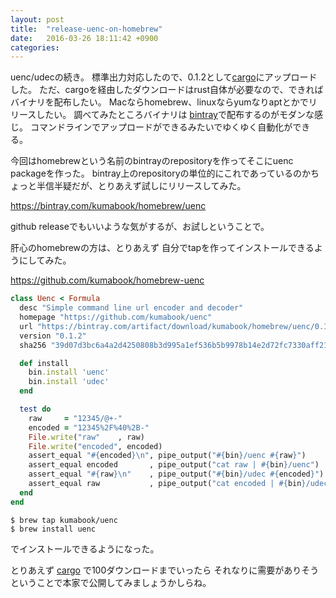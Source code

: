 ```yaml
---
layout: post
title:  "release-uenc-on-homebrew"
date:   2016-03-26 18:11:42 +0900
categories: 
---
```



 uenc/udecの続き。
 標準出力対応したので、0.1.2として[cargo](https://crates.io/crates/uenc)にアップロードした。
 ただ、cargoを経由したダウンロードはrust自体が必要なので、できればバイナリを配布したい。
 Macならhomebrew、linuxならyumなりaptとかでリリースしたい。
 調べてみたところバイナリは [bintray](https://bintray.com/)で配布するのがモダンな感じ。
 コマンドラインでアップロードができるみたいでゆくゆく自動化ができる。

 今回はhomebrewという名前のbintrayのrepositoryを作ってそこにuenc packageを作った。
 bintray上のrepositoryの単位的にこれであっているのかちょっと半信半疑だが、とりあえず試しにリリースしてみた。

https://bintray.com/kumabook/homebrew/uenc

 github releaseでもいいような気がするが、お試しということで。

肝心のhomebrewの方は、とりあえず 自分でtapを作ってインストールできるようにしてみた。

https://github.com/kumabook/homebrew-uenc



```ruby
class Uenc < Formula
  desc "Simple command line url encoder and decoder"
  homepage "https://github.com/kumabook/uenc"
  url "https://bintray.com/artifact/download/kumabook/homebrew/uenc/0.1.2/uenc-0.1.2.zip"
  version "0.1.2"
  sha256 "39d07d3bc6a4a2d4250808b3d995a1ef536b5b9978b14e2d72fc7330aff216fe"

  def install
    bin.install 'uenc'
    bin.install 'udec'
  end

  test do
    raw     = "12345/@+-"
    encoded = "12345%2F%40%2B-"
    File.write("raw"    , raw)
    File.write("encoded", encoded)
    assert_equal "#{encoded}\n", pipe_output("#{bin}/uenc #{raw}")
    assert_equal encoded       , pipe_output("cat raw | #{bin}/uenc")
    assert_equal "#{raw}\n"    , pipe_output("#{bin}/udec #{encoded}")
    assert_equal raw           , pipe_output("cat encoded | #{bin}/udec")
  end
end
```

```
$ brew tap kumabook/uenc
$ brew install uenc
```

でインストールできるようになった。


とりあえず [cargo](https://crates.io/crates/uenc) で100ダウンロードまでいったら
それなりに需要がありそうということで本家で公開してみましょうかしらね。
